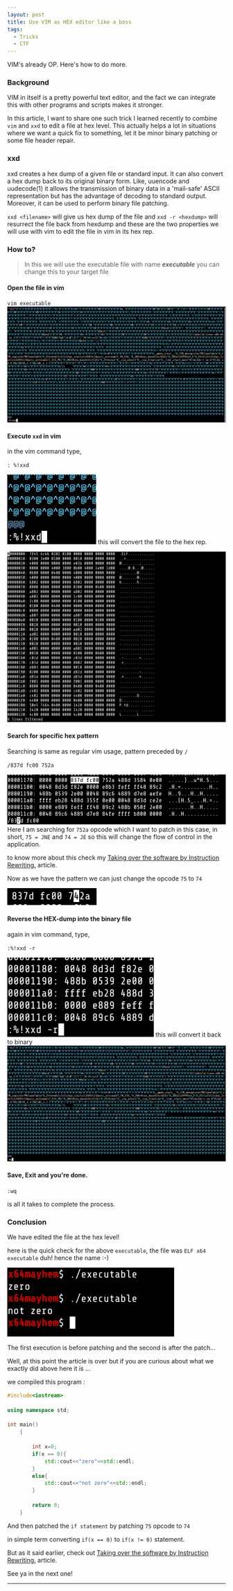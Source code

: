 ```yaml
---
layout: post
title: Use VIM as HEX editor like a boss  
tags:
  - Tricks
  - CTF
---
```


<div class="message">
VIM's already OP. Here's how to do more.
</div>

### Background

VIM in itself is a pretty powerful text editor, and the fact we can integrate this with other programs and scripts makes it stronger.

In this article, I want to share one such trick I learned recently to combine `vim` and `xxd` to edit a file at hex level.
This actually helps a lot in situations where we want a quick fix to something, let it be minor binary patching or some file header repair.

### xxd 
xxd creates a hex dump of a given file or standard input.  It can also convert a hex dump back to its original binary form.  Like, uuencode and uudecode(1)  it allows the transmission of binary data in a 'mail-safe' ASCII representation but has the advantage of decoding to standard output.
Moreover, it can be used to perform binary file patching.

`xxd <filename>` will give us hex dump of the file and `xxd -r <hexdump>` will resurrect the file back from hexdump and these are the two properties we will use with vim to edit the file in vim in its hex rep.

### How to?
> In this we will use the executable file with name ***executable***
> you can change this to your target file

#### Open the file in vim
`vim executable`
![](/assets/images/vim/1.png)

#### Execute `xxd` in vim
in the vim command type,

`: %!xxd`

![](/assets/images/vim/2.png)
this will convert the file to the hex rep.

![](/assets/images/vim/3.png)

#### Search for specific hex pattern
Searching is same as regular vim usage, pattern preceded by `/` 

`/837d fc00 752a`

![](/assets/images/vim/4.png)
Here I am searching for `752a` opcode which I want to patch in this case, in short, `75 = JNE` and `74 = JE` so this will change the flow of control in the application.

to know more about this check my [Taking over the software by Instruction Rewriting.](/article/2019/11/25/Taking-over-a-software-by-Instruction-Rewriting.html) article.

Now as we have the pattern we can just change the opcode `75` to `74` 

![](/assets/images/vim/5.png)

#### Reverse the HEX-dump into the binary file
again in vim command, type,

`:%!xxd -r`

![](/assets/images/vim/6.png)
this will convert it back to binary
![](/assets/images/vim/7.png)

#### Save, Exit and you're done.
`:wq`

is all it takes to complete the process.

### Conclusion 
We have edited the file at the hex level!

here is the quick check for the above `executable`, the file was `ELF x64 executable` duh! hence the name :-)

![](/assets/images/vim/8.png)

The first execution is before patching and the second is after the patch...

Well, at this point the article is over but if you are curious about what we exactly did above here it is ...

we compiled this program :

```cpp
#include<iostream>

using namespace std;

int main()
	{

		int x=0;
		if(x == 0){
			std::cout<<"zero"<<std::endl;
		}
		else{
			std::cout<<"not zero"<<std::endl;
		}

		return 0;
	}

```

And then patched the `if statement` by patching `75` opcode to `74`

in simple term converting `if(x == 0)` to `if(x != 0)` statement.

But as it said earlier, check out  [Taking over the software by Instruction Rewriting.](/article/2019/11/25/Taking-over-a-software-by-Instruction-Rewriting.html) article.


See ya in the next one! 

---

